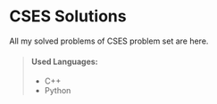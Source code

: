 # CSES Solutions
All my solved problems of CSES problem set are here.
> #### Used Languages:
> * C++
> * Python
